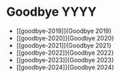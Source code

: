 # Goodbye YYYY

* [[goodbye-2019]]{Goodbye 2019}
* [[goodbye-2020]]{Goodbye 2020}
* [[goodbye-2021]]{Goodbye 2021}
* [[goodbye-2022]]{Goodbye 2022}
* [[goodbye-2023]]{Goodbye 2023}
* [[goodbye-2024]]{Goodbye 2024}

